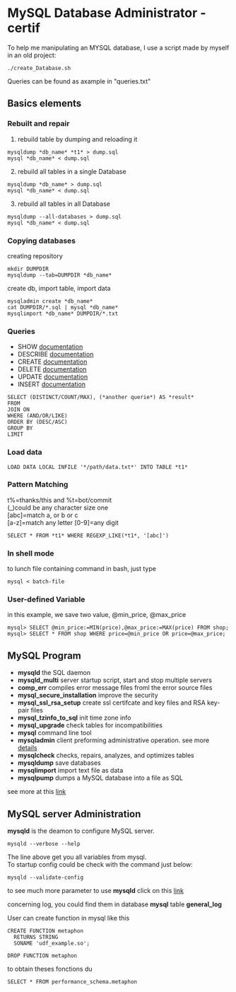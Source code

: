 # MySQL Database Administrator - certif
To help me manipulating an  MYSQL database, I use a script made by myself in an old project:
```
./create_Database.sh
```
Queries can be found as axample in "queries.txt"

## Basics elements
### Rebuilt and repair

1. rebuild table by dumping and reloading it
```
mysqldump *db_name* *t1* > dump.sql
mysql *db_name* < dump.sql
```
2. rebuild all tables in a single Database
```
mysqldump *db_name* > dump.sql
mysql *db_name* < dump.sql
```
3. rebuild all tables in all Database
```
mysqldump --all-databases > dump.sql
mysql *db_name* < dump.sql
```

### Copying databases
creating repository
```
mkdir DUMPDIR
mysqldump --tab=DUMPDIR *db_name*
```
create db, import table, import data
```
mysqladmin create *db_name*
cat DUMPDIR/*.sql | mysql *db_name*
mysqlimport *db_name* DUMPDIR/*.txt
```

### Queries
- SHOW [documentation](https://dev.mysql.com/doc/refman/8.0/en/show.html)
- DESCRIBE [documentation](https://dev.mysql.com/doc/refman/8.0/en/describe.html)
- CREATE [documentation](https://dev.mysql.com/doc/refman/8.0/en/create-table.html)
- DELETE [documentation](https://dev.mysql.com/doc/refman/8.0/en/delete.html)
- UPDATE [documentation](https://dev.mysql.com/doc/refman/5.5/en/update.html)
- INSERT [documentation](https://dev.mysql.com/doc/refman/8.0/en/insert.html)

```
SELECT (DISTINCT/COUNT/MAX), (*another querie*) AS *result*
FROM
JOIN ON
WHERE (AND/OR/LIKE)
ORDER BY (DESC/ASC)
GROUP BY
LIMIT
```

### Load data
```
LOAD DATA LOCAL INFILE '*/path/data.txt*' INTO TABLE *t1*
```

### Pattern Matching
t%=thanks/this and %t=bot/commit   
(\_)could be any character size one    
[abc]=match a, or b or c    
[a-z]=match any letter [0-9]=any digit    
```
SELECT * FROM *t1* WHERE REGEXP_LIKE(*t1*, '[abc]')
```

### In shell mode
to lunch file containing command in bash, just type
```
mysql < batch-file
```

### User-defined Variable
in this example, we save two value, @min_price, @max_price
```
mysql> SELECT @min_price:=MIN(price),@max_price:=MAX(price) FROM shop;
mysql> SELECT * FROM shop WHERE price=@min_price OR price=@max_price;
```

## MySQL Program
- **mysqld**
  the SQL daemon
- **mysqld_multi**
  server startup script, start and stop multiple servers
- **comp_err**
  compiles error message files froml the error source files
- **mysql_secure_installation**
  improve the security
- **mysql_ssl_rsa_setup**
  create ssl certifcate and key files and RSA key-pair files
- **mysql_tzinfo_to_sql**
  init time zone info
- **mysql_upgrade**
  check tables for incompatibilities
- **mysql**
  command line tool
- **mysqladmin**
  client preforming administrative operation. see more [details](https://dev.mysql.com/doc/refman/8.0/en/mysqladmin.html)
- **mysqlcheck**
  checks, repairs, analyzes, and optimizes tables
- **mysqldump**
  save databases
- **mysqlimport**
  import text file as data
- **mysqlpump**
  dumps a MySQL database into a file as SQL

see more at this [link](https://dev.mysql.com/doc/refman/8.0/en/programs-overview.html)

## MySQL server Administration

**mysqld** is the deamon to configure MySQL server.
```
mysqld --verbose --help
```
The line above get you all variables from mysql.   
To startup config could be check with the command just below:
```
mysqld --validate-config
```
to see much more parameter to use **mysqld** click on this [link](https://dev.mysql.com/doc/refman/8.0/en/server-option-variable-reference.html)

concerning log, you could find them in database **mysql** table **general_log**   

User can create function in mysql like this
```
CREATE FUNCTION metaphon
  RETURNS STRING
  SONAME 'udf_example.so';

DROP FUNCTION metaphon
```
to obtain theses fonctions du
```
SELECT * FROM performance_schema.metaphon
```
